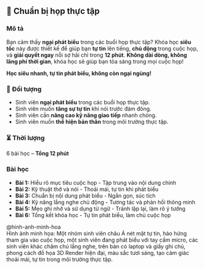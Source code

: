 ## 📌 Chuẩn bị họp thực tập

### Mô tả
Bạn cảm thấy **ngại phát biểu** trong các buổi họp thực tập? Khóa học **siêu tốc** này được thiết kế để giúp bạn **tự tin** lên tiếng, **chủ động** trong cuộc họp, và **giải quyết ngay** nỗi sợ hãi chỉ trong **12 phút**. **Không dài dòng, không lãng phí thời gian**, khóa học sẽ giúp bạn tỏa sáng trong mọi cuộc họp!

**Học siêu nhanh, tự tin phát biểu, không còn ngại ngùng!**

### 🎯 Đối tượng
- Sinh viên **ngại phát biểu** trong các buổi họp thực tập.
- Sinh viên muốn **tăng sự tự tin** khi nói trước đám đông.
- Sinh viên cần **nâng cao kỹ năng giao tiếp** nhanh chóng.
- Sinh viên muốn **thể hiện bản thân** trong môi trường thực tập.

### ⏳ Thời lượng
6 bài học – **Tổng 12 phút**

### Bài học
- **Bài 1:** Hiểu rõ mục tiêu cuộc họp - Tập trung vào nội dung chính
- **Bài 2:** Kỹ thuật thở và nói - Thoải mái, tự tin khi phát biểu
- **Bài 3:** Chuẩn bị nội dung phát biểu - Ngắn gọn, súc tích
- **Bài 4:** Kỹ năng lắng nghe chủ động - Tương tác và phản hồi thông minh
- **Bài 5:** Mẹo ghi nhớ và sử dụng từ ngữ - Tránh lặp lại, làm rõ ý tưởng
- **Bài 6:** Tổng kết khóa học - Tự tin phát biểu, làm chủ cuộc họp

@hinh-anh-minh-hoa  
Hình ảnh minh họa: Một nhóm sinh viên châu Á nét mặt tự tin, hào hứng tham gia vào cuộc họp, một sinh viên đang phát biểu với tay cầm micro, các sinh viên khác chăm chú lắng nghe, trên bàn có laptop và giấy ghi chú, phong cách đồ họa 3D Render hiện đại, màu sắc tươi sáng, tạo cảm giác thoải mái, tự tin trong môi trường thực tập.